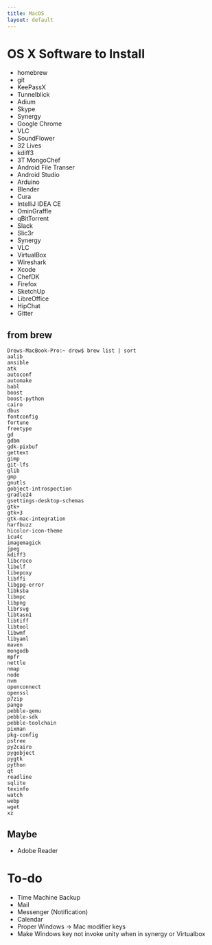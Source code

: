 ```yaml
---
title: MacOS
layout: default
---
```


OS X Software to Install
========================

-   homebrew
-   git
-   KeePassX
-   Tunnelblick
-   Adium
-   Skype
-   Synergy
-   Google Chrome
-   VLC
-   SoundFlower
-   32 Lives
-   kdiff3
-   3T MongoChef
-   Android File Transer
-   Android Studio
-   Arduino
-   Blender
-   Cura
-   IntelliJ IDEA CE
-   OminGraffle
-   qBitTorrent
-   Slack
-   Slic3r
-   Synergy
-   VLC
-   VirtualBox
-   Wireshark
-   Xcode
-   ChefDK
-   Firefox
-   SketchUp
-   LibreOffice
-   HipChat
-   Gitter

from brew
---------

    Drews-MacBook-Pro:~ drew$ brew list | sort
    aalib
    ansible
    atk
    autoconf
    automake
    babl
    boost
    boost-python
    cairo
    dbus
    fontconfig
    fortune
    freetype
    gd
    gdbm
    gdk-pixbuf
    gettext
    gimp
    git-lfs
    glib
    gmp
    gnutls
    gobject-introspection
    gradle24
    gsettings-desktop-schemas
    gtk+
    gtk+3
    gtk-mac-integration
    harfbuzz
    hicolor-icon-theme
    icu4c
    imagemagick
    jpeg
    kdiff3
    libcroco
    libelf
    libepoxy
    libffi
    libgpg-error
    libksba
    libmpc
    libpng
    librsvg
    libtasn1
    libtiff
    libtool
    libwmf
    libyaml
    maven
    mongodb
    mpfr
    nettle
    nmap
    node
    nvm
    openconnect
    openssl
    p7zip
    pango
    pebble-qemu
    pebble-sdk
    pebble-toolchain
    pixman
    pkg-config
    pstree
    py2cairo
    pygobject
    pygtk
    python
    qt
    readline
    sqlite
    texinfo
    watch
    webp
    wget
    xz

Maybe
-----

-   Adobe Reader

To-do
=====

-   Time Machine Backup
-   Mail
-   Messenger (Notification)
-   Calendar
-   Proper Windows -&gt; Mac modifier keys
-   Make Windows key not invoke unity when in synergy or Virtualbox

